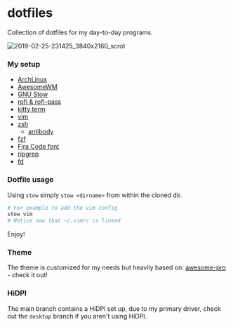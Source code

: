 # dotfiles

Collection of dotfiles for my day-to-day programs.

![2019-02-25-231425_3840x2160_scrot](https://user-images.githubusercontent.com/130991/53387138-6e78f380-3953-11e9-86eb-abc36fed6986.png)

### My setup

- [ArchLinux](https://www.archlinux.org/)
- [AwesomeWM](https://awesomewm.org/)
- [GNU Stow](https://www.gnu.org/software/stow/)
- [rofi & rofi-pass](https://github.com/DaveDavenport/rofi)
- [kitty term](https://github.com/kovidgoyal/kitty)
- [vim](https://www.vim.org/)
- [zsh](https://wiki.archlinux.org/index.php/zsh)
  - [antibody](https://github.com/getantibody/antibody)
- [fzf](https://github.com/junegunn/fzf)
- [Fira Code font](https://github.com/tonsky/FiraCode)
- [ripgrep](https://github.com/BurntSushi/ripgrep)
- [fd](https://github.com/sharkdp/fd)

### Dotfile usage

Using `stow` simply `stow <dirname>` from within the cloned dir.

```bash
# For example to add the vim config
stow vim
# Notice now that ~/.vimrc is linked
```

Enjoy!

### Theme

The theme is customized for my needs but heavily based on: [awesome-pro](https://github.com/4ban/awesome-pro) - check it out!

### HiDPI

The main branch contains a HiDPI set up, due to my primary driver, check out the `desktop` branch if you aren't using
HiDPI.
